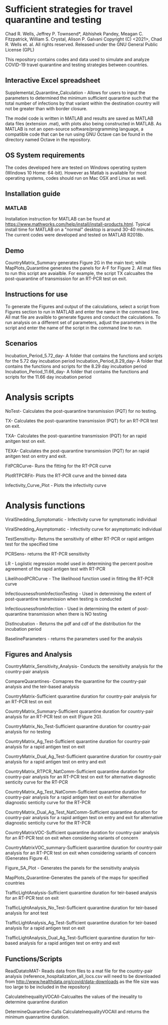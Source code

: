 # Sufficient strategies for travel quarantine and testing
Chad R. Wells, Jeffrey P. Townsend*, Abhishek Pandey, Meagan C. Fitzpatrick, William S. Crystal, Alison P. Galvani
Copyright (C) <2021>, Chad R. Wells et. al. All rights reserved. Released under the GNU General Public License (GPL)

This repository contains codes and data used to simulate and analyze COVID-19 travel quarantine and testing strategies between countries.

## Interactive Excel spreadsheet
Supplemental_Quarantine_Calculation - Allows for users to input the parameters to determined the minimum sufficient quarantine such that the total number of infections by that variant within the destination country will not be greater than with border closure.

The model code is written in MATLAB and results are saved as MATLAB data files (extension .mat), with plots also being constructed in MATLAB. As MATLAB is not an open-source software/programming language, a compatible code that can be run using GNU Octave can be found in the directory named Octave in the repository.

## OS System requirements
The codes developed here are tested on Windows operating system (Windows 10 Home: 64-bit). However as Matlab is available for most operating systems, codes should run on Mac OSX and Linux as well.

## Installation guide
### MATLAB
Installation instruction for MATLAB can be found at https://www.mathworks.com/help/install/install-products.html. Typical install time for MATLAB on a "normal" desktop is around 30-40 minutes. The current codes were developed and tested on MATLAB R2018b.

## Demo
CountryMatrix_Summary generates Figure 2G in the main text; while MapPlots_Quarantine generates the panels for A-F for Figure 2. All mat files to run this script are avaialble. For example, the script TX calcualtes the post-quarantine of transmission for an RT-PCR test on exit.
## Instructions for use
To generate the Figures and output of the calculations, select a script from Figures section to run in MATLAB and enter the name in the command line. All mat file are availble to generate figures and conduct the calculations. To run analysis on a different set of parameters, adjust the parameters in the script and enter the name of the script in the command line to run.

## Scenarios
Incubation_Period_5.72_day- A folder that contains the functions and scripts for the 5.72 day incubation period
Incubation_Period_8.29_day- A folder that contains the functions and scripts for the 8.29 day incubation period
Incubation_Period_11.66_day- A folder that contains the functions and scripts for the 11.66 day incubation period
# Analysis scripts
NoTest- Calculates the post-quarantine transmission (PQT) for no testing.

TX- Calculates the post-quarantine transmission (PQT) for an RT-PCR test on exit.

TXA- Calculates the post-quarantine transmission (PQT) for an rapid anitgen test on exit.

TEXA- Calculates the post-quarantine transmission (PQT) for an rapid anitgen test on entry and exit.

FitPCRCurve- Runs the fitting for the RT-PCR curve

PlotRTPCRFit- Plots the RT-PCR curve and the binned data

Infectivity_Curve_Plot - Plots the infectivity curve

# Analysis functions
ViralShedding_Symptomatic - Infectivity curve for symptomatic individual

ViralShedding_Asymptomatic - Infectivity curve for asymptomatic individual

TestSensitivity- Returns the sensitivity of either RT-PCR or rapid antigen test for the specified time

PCRSens- returns the RT-PCR sensitivity

LR - Logiistic regression model used in determining the percent positve agreement of the rapid antigen test with RT-PCR

LikelihoodPCRCurve - The likelihood function used in fitting the RT-PCR curve

InfectiousnessfromInfectionTesting - Used in determining the extent of post-quarantine transmission when testing is conducted

InfectiousnessfromInfection - Used in determining the extent of post-quarantine transmission when there is NO testing

DistIncubation - Returns the pdf and cdf of the distribution for the incubation period

BaselineParameters - returns the parameters used for the analysis

## Figures and Analysis
CountryMatrix_Sensitivity_Analysis- Conducts the sensitivity analysis for the country-pair analysis

CompareQuarantines- Comapres the quarantine for the country-pair analysis and the teir-based analysis

CountryMatrix-Sufficient quarantine duration for country-pair analysis for an RT-PCR test on exit

CountryMatrix_Summary-Sufficient quarantine duration for country-pair analysis for an RT-PCR test on exit (Figure 2G).

CountryMatrix_No_Test-Sufficient quarantine duration for country-pair analysis for no testing

CountryMatrix_Ag_Test-Sufficient quarantine duration for country-pair analysis for a rapid antigen test on exit

CountryMatrix_Dual_Ag_Test-Sufficient quarantine duration for country-pair analysis for a rapid antigen test on entry and exit

CountryMatrix_RTPCR_NatComm-Sufficient quarantine duration for country-pair analysis for an RT-PCR test on exit for alternative diagnostic senticity curve for the RT-PCR

CountryMatrix_Ag_Test_NatComm-Sufficient quarantine duration for country-pair analysis for a rapid antigen test on exit for alternative diagnostic senticity curve for the RT-PCR

CountryMatrix_Dual_Ag_Test_NatComm-Sufficient quarantine duration for country-pair analysis for a rapid antigen test on entry and exit for alternative diagnostic senticity curve for the RT-PCR

CountryMatrixVOC-Sufficient quarantine duration for country-pair analysis for an RT-PCR test on exit when considering variants of concern

CountryMatrixVOC_summary-Sufficient quarantine duration for country-pair analysis for an RT-PCR test on exit when considering variants of concern (Generates Figure 4).

Figure_SA_Plot - Generates the panels for the sensitivity analysis

MapPlots_Quarantine-Generates the panels of the maps for specified countries

TrafficLightAnalysis-Sufficient quarantine duration for teir-based analysis for an RT-PCR test on exit

TrafficLightAnalysis_No_Test-Sufficient quarantine duration for teir-based analysis for anot test

TrafficLightAnalysis_Ag_Test-Sufficient quarantine duration for teir-based analysis for a rapid antigen test on exit

TrafficLightAnalysis_Dual_Ag_Test-Sufficient quarantine duration for teir-based analysis for a rapid antigen test on entry and exit

## Functions/Scripts
ReadDatatoMAT- Reads data from files to a mat file for the country-pair analysis (reference_hospitalization_all_locs.csv will need to be downloaded from http://www.healthdata.org/covid/data-downloads as the file size was too large to be included in the repository)

CalculateInequalityVOCAll-Calcualtes the values of the ineuality to determine quarantine duration

DetermineQuarantine-Calls CalculateInequalityVOCAll and returns the minimum quanrantine duration.
